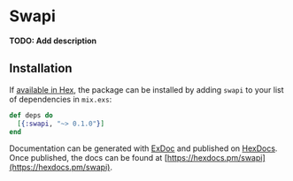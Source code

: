 # Swapi

**TODO: Add description**

## Installation

If [available in Hex](https://hex.pm/docs/publish), the package can be installed
by adding `swapi` to your list of dependencies in `mix.exs`:

```elixir
def deps do
  [{:swapi, "~> 0.1.0"}]
end
```

Documentation can be generated with [ExDoc](https://github.com/elixir-lang/ex_doc)
and published on [HexDocs](https://hexdocs.pm). Once published, the docs can
be found at [https://hexdocs.pm/swapi](https://hexdocs.pm/swapi).

